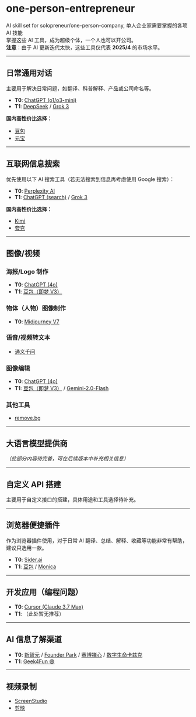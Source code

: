# one-person-entrepreneur
AI skill set for solopreneur/one-person-company, 单人企业家需要掌握的各项 AI 技能  
掌握这些 AI 工具，成为超级个体，一个人也可以开公司。  
**注意**：由于 AI 更新迭代太快，这些工具仅代表 **2025/4** 的市场水平。

---

## 日常通用对话

主要用于解决日常问题，如翻译、科普解释、产品或公司命名等。

- **T0**: [ChatGPT (o1/o3-mini)](https://chat.openai.com/)
- **T1**: [DeepSeek](https://deepseek.com/) / [Grok 3](https://x.ai/)

**国内高性价比选择：**

- [豆包](https://www.doubao.com/)
- [元宝](https://yuanbao.tencent.com/)

---

## 互联网信息搜索

优先使用以下 AI 搜索工具（若无法搜索到信息再考虑使用 Google 搜索）：

- **T0**: [Perplexity AI](https://www.perplexity.ai/)
- **T1**: [ChatGPT (search)](https://chat.openai.com/) / [Grok 3](https://x.ai/)

**国内高性价比选择：**

- [Kimi](https://kimi.ai/)
- [夸克](https://yuanbao.tencent.com/)

---

## 图像/视频

### 海报/Logo 制作

- **T0**: [ChatGPT (4o)](https://openai.com/product/gpt-4)
- **T1**: [豆包（即梦 V3）](https://www.doubao.ai/)

### 物体（人物）图像制作

- **T0**: [Midjourney V7](https://www.midjourney.com/home/)

### 语音/视频转文本

- [通义千问](https://www.tongyiqianwen.com/)

### 图像编辑

- **T0**: [ChatGPT (4o)](https://openai.com/product/gpt-4)
- **T1**: [豆包（即梦 V3）](https://www.doubao.ai/) / [Gemini-2.0-Flash](https://www.example.com/gemini-2.0-flash)

### 其他工具

- [remove.bg](https://www.remove.bg/)

---

## 大语言模型提供商

*（此部分内容待完善，可在后续版本中补充相关信息）*

---

## 自定义 API 搭建

主要用于自定义接口的搭建，具体用途和工具选择待补充。

---

## 浏览器便捷插件

作为浏览器插件使用，对于日常 AI 翻译、总结、解释、收藏等功能非常有帮助，建议只选用一款。

- **T0**: [Sider.ai](https://sider.ai/)
- **T1**: [豆包](https://www.doubao.ai/) / [Monica](https://www.monica.ai/)

---

## 开发应用（编程问题）

- **T0**: [Cursor (Claude 3.7 Max)](https://cursor.so/)
- **T1**: （此处暂无推荐）

---

## AI 信息了解渠道

- **T0**: [新智元](https://www.xinyiyuan.com/) / [Founder Park](https://founderpark.com/) / [赛博禅心](https://www.example.com/saibochanxin) / [数字生命卡兹克](https://www.example.com/shuzishengmengkazike)
- **T1**: [Geek4Fun 😄](https://geek4fun.org/)

---

## 视频录制

- [ScreenStudio](https://www.screenstudio.app/)
- [剪映](https://www.jianyingapp.com/)
